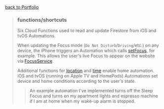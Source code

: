 [back to Portfolio](../../../README.md)

> ### functions/shortcuts
> 
> Six Cloud Functions used to read and update Firestore from iOS and tvOS Automations.
> 
> When updating the Focus mode (`Do Not Disturb`/`Driving`/etc.) on any device, the iPhone triggers an Automation which calls [setFocus](focus/set.ts), for example. This allows the user's live Focus to appear on the website via [FocusService](../../../../services/src/lib/focus.service.ts).
> 
> Additional functions for [location](location) and [time](time) enable home automation. iOS and tvOS (running on Apple TV and HomePods) Automations set device and home conditions according to the user's state.
>
> > An example automation I've implemented turns off the Sleep Focus and turns on my apartment lights and espresso machine if I am at home when my wake-up alarm is stopped.
